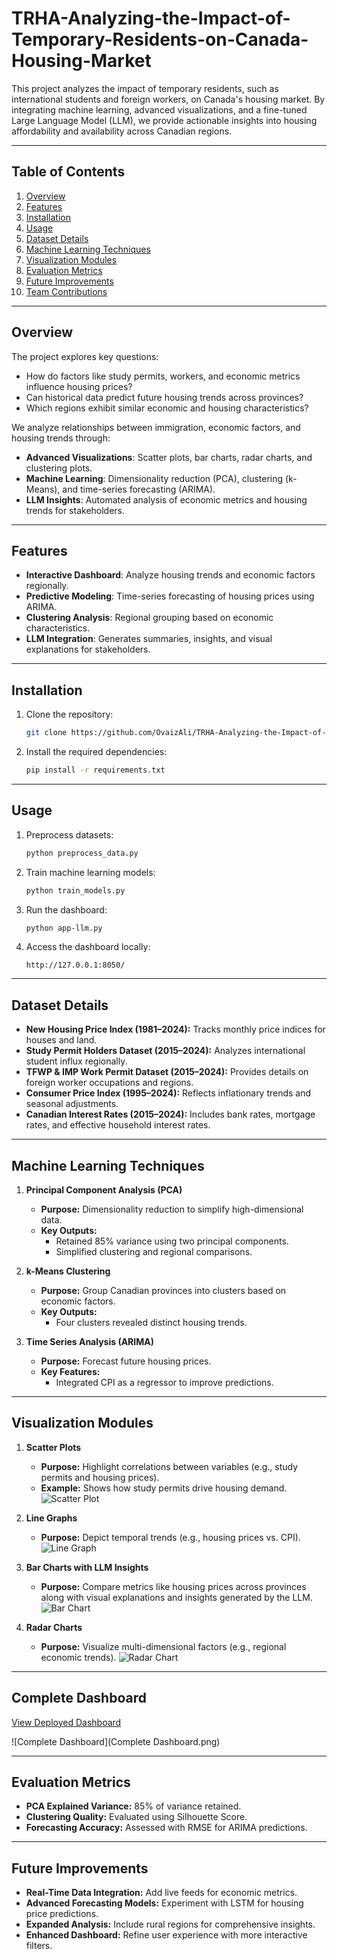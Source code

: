 # TRHA-Analyzing-the-Impact-of-Temporary-Residents-on-Canada-Housing-Market

This project analyzes the impact of temporary residents, such as international students and foreign workers, on Canada's housing market. By integrating machine learning, advanced visualizations, and a fine-tuned Large Language Model (LLM), we provide actionable insights into housing affordability and availability across Canadian regions.

---

## **Table of Contents**
1. [Overview](#overview)
2. [Features](#features)
3. [Installation](#installation)
4. [Usage](#usage)
5. [Dataset Details](#dataset-details)
6. [Machine Learning Techniques](#machine-learning-techniques)
7. [Visualization Modules](#visualization-modules)
8. [Evaluation Metrics](#evaluation-metrics)
9. [Future Improvements](#future-improvements)
10. [Team Contributions](#team-contributions)

---

## **Overview**

The project explores key questions:
- How do factors like study permits, workers, and economic metrics influence housing prices?
- Can historical data predict future housing trends across provinces?
- Which regions exhibit similar economic and housing characteristics?

We analyze relationships between immigration, economic factors, and housing trends through:
- **Advanced Visualizations**: Scatter plots, bar charts, radar charts, and clustering plots.
- **Machine Learning**: Dimensionality reduction (PCA), clustering (k-Means), and time-series forecasting (ARIMA).
- **LLM Insights**: Automated analysis of economic metrics and housing trends for stakeholders.

---

## **Features**

- **Interactive Dashboard**: Analyze housing trends and economic factors regionally.
- **Predictive Modeling**: Time-series forecasting of housing prices using ARIMA.
- **Clustering Analysis**: Regional grouping based on economic characteristics.
- **LLM Integration**: Generates summaries, insights, and visual explanations for stakeholders.

---

## **Installation**

1. Clone the repository:
   ```bash
   git clone https://github.com/OvaizAli/TRHA-Analyzing-the-Impact-of-Temporary-Residents-on-Canada-Housing-Market.git
   ```
2. Install the required dependencies:
   ```bash
   pip install -r requirements.txt
   ```

---

## **Usage**

1. Preprocess datasets:
   ```bash
   python preprocess_data.py
   ```
2. Train machine learning models:
   ```bash
   python train_models.py
   ```
3. Run the dashboard:
   ```bash
   python app-llm.py
   ```
4. Access the dashboard locally:
   ```
   http://127.0.0.1:8050/
   ```

---

## **Dataset Details**

- **New Housing Price Index (1981–2024):** Tracks monthly price indices for houses and land.
- **Study Permit Holders Dataset (2015–2024):** Analyzes international student influx regionally.
- **TFWP & IMP Work Permit Dataset (2015–2024):** Provides details on foreign worker occupations and regions.
- **Consumer Price Index (1995–2024):** Reflects inflationary trends and seasonal adjustments.
- **Canadian Interest Rates (2015–2024):** Includes bank rates, mortgage rates, and effective household interest rates.

---

## **Machine Learning Techniques**

1. **Principal Component Analysis (PCA)**
   - **Purpose:** Dimensionality reduction to simplify high-dimensional data.
   - **Key Outputs:**
     - Retained 85% variance using two principal components.
     - Simplified clustering and regional comparisons.

2. **k-Means Clustering**
   - **Purpose:** Group Canadian provinces into clusters based on economic factors.
   - **Key Outputs:**
     - Four clusters revealed distinct housing trends.

3. **Time Series Analysis (ARIMA)**
   - **Purpose:** Forecast future housing prices.
   - **Key Features:**
     - Integrated CPI as a regressor to improve predictions.

---

## **Visualization Modules**

1. **Scatter Plots**
   - **Purpose:** Highlight correlations between variables (e.g., study permits and housing prices).
   - **Example:** Shows how study permits drive housing demand.
   ![Scatter Plot](Scatter-Plot.png)

2. **Line Graphs**
   - **Purpose:** Depict temporal trends (e.g., housing prices vs. CPI).
   ![Line Graph](Line-Graph.png)

3. **Bar Charts with LLM Insights**
   - **Purpose:** Compare metrics like housing prices across provinces along with visual explanations and insights generated by the LLM.
   ![Bar Chart](LLM-Integration.png)

4. **Radar Charts**
   - **Purpose:** Visualize multi-dimensional factors (e.g., regional economic trends).
   ![Radar Chart](Radar-Chart.png)

---

## **Complete Dashboard**
[View Deployed Dashboard](https://trha-dashboard.onrender.com/)

![Complete Dashboard](Complete Dashboard.png)


---

## **Evaluation Metrics**

- **PCA Explained Variance:** 85% of variance retained.
- **Clustering Quality:** Evaluated using Silhouette Score.
- **Forecasting Accuracy:** Assessed with RMSE for ARIMA predictions.

---

## **Future Improvements**

- **Real-Time Data Integration:** Add live feeds for economic metrics.
- **Advanced Forecasting Models:** Experiment with LSTM for housing price predictions.
- **Expanded Analysis:** Include rural regions for comprehensive insights.
- **Enhanced Dashboard:** Refine user experience with more interactive filters.
